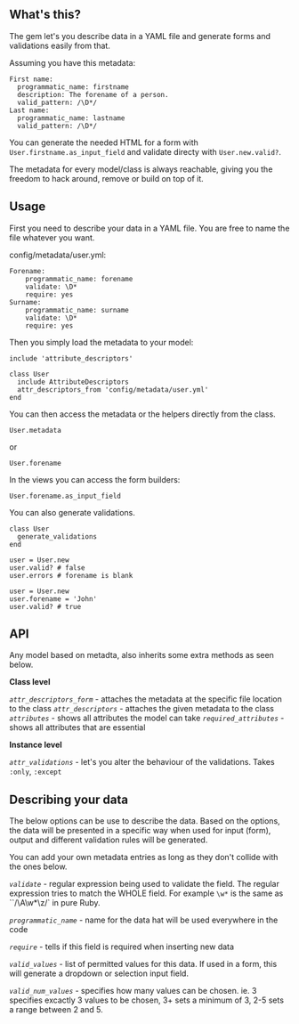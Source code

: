 What's this?
------------

The gem let's you describe data in a YAML file and generate forms and validations easily from that.


Assuming you have this metadata:

    First name:
      programmatic_name: firstname
      description: The forename of a person.
      valid_pattern: /\D*/
    Last name:
      programmatic_name: lastname
      valid_pattern: /\D*/

You can generate the needed HTML for a form with  `User.firstname.as_input_field` and validate directy with `User.new.valid?`.

The metadata for every model/class is always reachable, giving you the freedom to hack around, remove or build on top of it.



Usage
-----

First you need to describe your data in a YAML file. You are free to name the file whatever you want.

config/metadata/user.yml:

    Forename:
        programmatic_name: forename
        validate: \D*
        require: yes
    Surname:
        programmatic_name: surname
        validate: \D*
        require: yes  

Then you simply load the metadata to your model:

    include 'attribute_descriptors'

    class User
      include AttributeDescriptors
      attr_descriptors_from 'config/metadata/user.yml'
    end

You can then access the metadata or the helpers directly from the class.

    User.metadata

or

    User.forename

In the views you can access the form builders:

    User.forename.as_input_field


You can also generate validations.

    class User
      generate_validations
    end

    user = User.new
    user.valid? # false
    user.errors # forename is blank

    user = User.new
    user.forename = 'John'
    user.valid? # true


API
------------
Any model based on metadta, also inherits some extra methods as seen below.

**Class level**

*`attr_descriptors_form`* - attaches the metadata at the specific file location to the class
*`attr_descriptors`* - attaches the given metadata to the class
*`attributes`* - shows all attributes the model can take
*`required_attributes`* - shows all attributes that are essential

**Instance level**

*`attr_validations`* - let's you alter the behaviour of the validations. Takes `:only`, `:except`


Describing your data
--------------------

The below options can be use to describe the data. Based on the options, the data
will be presented in a specific way when used for input (form), output and different
validation rules will be generated.

You can add your own metadata entries as long as they don't collide with the ones below.

*`validate`* - regular expression being used to validate the field. The regular expression tries to match the WHOLE field. For example `\w*` is the same as ``/\A\w*\z/` in pure Ruby.

*`programmatic_name`* - name for the data hat will be used everywhere in the code

*`require`* - tells if this field is required when inserting new data

*`valid_values`* - list of permitted values for this data. If used in a form, this will
            generate a dropdown or selection input field.

*`valid_num_values`* - specifies how many values can be chosen. ie. 3 specifies excactly 3 values to be chosen, 3+ sets a minimum of 3, 2-5 sets a range between 2 and 5.
